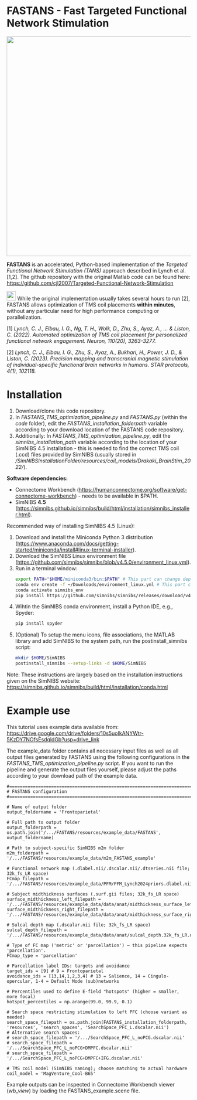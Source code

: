 # FASTANS - Fast Targeted Functional Network Stimulation
<img src="https://github.com/user-attachments/assets/c11ab74d-8d21-4092-a262-328c50185f49" width="600" />

**FASTANS** is an accelerated, Python-based implementation of the *Targeted Functional Network Stimulation (TANS)* approach described in Lynch et al. [1,2]. The github repository with the original Matlab code can be found here: https://github.com/cjl2007/Targeted-Functional-Network-Stimulation

<img src="https://github.com/user-attachments/assets/72fab372-8161-4ff5-903e-76eaaab6ba0c" width="25" /> While the original implementation usually takes several hours to run [2], FASTANS allows optimization of TMS coil placements **within minutes**, without any particular need for high performance computing or parallelization.

[1] *Lynch, C. J., Elbau, I. G., Ng, T. H., Wolk, D., Zhu, S., Ayaz, A., ... & Liston, C. (2022). Automated optimization of TMS coil placement for personalized functional network engagement. Neuron, 110(20), 3263-3277.*

[2] *Lynch, C. J., Elbau, I. G., Zhu, S., Ayaz, A., Bukhari, H., Power, J. D., & Liston, C. (2023). Precision mapping and transcranial magnetic stimulation of individual-specific functional brain networks in humans. STAR protocols, 4(1), 102118.*


# Installation
1. Download/clone this code repository.
2. In *FASTANS_TMS_optimization_pipeline.py* and *FASTANS.py* (within the *code* folder), edit the *FASTANS_installation_folderpath* variable according to your download location of the FASTANS code repository.
3. Additionally: In *FASTANS_TMS_optimization_pipeline.py*, edit the *simnibs_installation_path* variable according to the location of your SimNIBS 4.5 installation - this is needed to find the correct TMS coil (.ccd) files provided by SimNIBS (usually stored in */SimNIBSInstallationFolder/resources/coil_models/Drakaki_BrainStim_2022/*).

**Software dependencies:**
- Connectome Workbench (https://humanconnectome.org/software/get-connectome-workbench) - needs to be available in $PATH.
- SimNIBS **4.5** (https://simnibs.github.io/simnibs/build/html/installation/simnibs_installer.html).

Recommended way of installing SimNIBS 4.5 (Linux):
1. Download and install the Miniconda Python 3 distribution (https://www.anaconda.com/docs/getting-started/miniconda/install#linux-terminal-installer).
2. Download the SimNIBS Linux environment file (https://github.com/simnibs/simnibs/blob/v4.5.0/environment_linux.yml).
3. Run in a terminal window:
   ```bash
   export PATH="$HOME/miniconda3/bin:$PATH" # This part can change depending on your miniconda installation
   conda env create -f ~/Downloads/environment_linux.yml # This part can change depending on your download location of the SimNIBS Linux environment file
   conda activate simnibs_env
   pip install https://github.com/simnibs/simnibs/releases/download/v4.5.0/simnibs-4.5.0-cp311-cp311-linux_x86_64.whl
   ```
4. Wihtin the SimNIBS conda environment, install a Python IDE, e.g., Spyder:
   ```bash
   pip install spyder
   ```
5. (Optional) To setup the menu icons, file associations, the MATLAB library and add SimNIBS to the system path, run the postinstall_simnibs script:
   ```bash
   mkdir $HOME/SimNIBS
   postinstall_simnibs --setup-links -d $HOME/SimNIBS
   ```
Note: These instructions are largely based on the installation instructions given on the SimNIBS website: https://simnibs.github.io/simnibs/build/html/installation/conda.html


# Example use

This tutorial uses example data available from: https://drive.google.com/drive/folders/10s5uoIkANYWtr-5KzDY7NOfsEsdqldGb?usp=drive_link

The example_data folder contains all necessary input files as well as all output files generated by FASTANS using the following configurations in the *FASTANS_TMS_optimization_pipeline.py* script. If you want to run the pipeline and generate the output files yourself, please adjust the paths according to your download path of the example data.

```
#=============================================================================
# FASTANS configuration
#=============================================================================

# Name of output folder
output_foldername = 'Frontoparietal'

# Full path to output folder
output_folderpath = os.path.join('/.../FASTANS/resources/example_data/FASTANS', output_foldername)

# Path to subject-specific SimNIBS m2m folder
m2m_folderpath = '/.../FASTANS/resources/example_data/m2m_FASTANS_example'

# Functional network map (.dlabel.nii/.dscalar.nii/.dtseries.nii file; 32k_fs_LR space)
FCmap_filepath = '/.../FASTANS/resources/example_data/PFM/PFM_Lynch2024priors.dlabel.nii'

# Subject midthickness surfaces (.surf.gii files; 32k_fs_LR space)
surface_midthickness_left_filepath = '/.../FASTANS/resources/example_data/data/anat/midthickness_surface_left.32k_fs_LR.surf.gii'
surface_midthickness_right_filepath = '/.../FASTANS/resources/example_data/data/anat/midthickness_surface_right.32k_fs_LR.surf.gii'

# Sulcal depth map (.dscalar.nii file; 32k_fs_LR space)
sulcal_depth_filepath = '/.../FASTANS/resources/example_data/data/anat/sulcal_depth.32k_fs_LR.dscalar.nii'

# Type of FC map ('metric' or 'parcellation') — this pipeline expects 'parcellation'.
FCmap_type = 'parcellation'

# Parcellation label IDs: targets and avoidance
target_ids = [9] # 9 = Frontoparietal
avoidance_ids = [13,14,1,2,3,4] # 13 = Salience, 14 = Cingulo-opercular, 1-4 = Default Mode (sub)networks

# Percentiles used to define E-field "hotspots" (higher = smaller, more focal)
hotspot_percentiles = np.arange(99.0, 99.9, 0.1)

# Search space restricting stimulation to left PFC (choose variant as needed)
search_space_filepath = os.path.join(FASTANS_installation_folderpath, 'resources', 'search_spaces', 'SearchSpace_PFC_L.dscalar.nii')
# Alternative search spaces:
# search_space_filepath = '/.../SearchSpace_PFC_L_noPCG.dscalar.nii'
# search_space_filepath = '/.../SearchSpace_PFC_L_noPCG+DMPFC.dscalar.nii'
# search_space_filepath = '/.../SearchSpace_PFC_L_noPCG+DMPFC+IFG.dscalar.nii'

# TMS coil model (SimNIBS naming); choose matching to actual hardware
coil_model = 'MagVenture_Cool-B65'
```

Example outputs can be inspected in Connectome Workbench viewer (*wb_view*) by loading the FASTANS_example.scene file.

